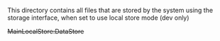 This directory contains all files that are stored by the system using the storage interface, 
when set to use local store mode (dev only)

~~MainLocalStore:DataStore~~